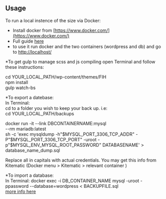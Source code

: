 ## Usage

To run a local instence of the size via Docker:

* Install docker from [https://www.docker.com/](https://www.docker.com/)
* Full guide [here](https://upcloud.com/community/tutorials/wordpress-with-docker/)
* to use it run docker and the two containers (wordpress and db) and go to [http://localhost/](http://localhost/)

*To get gulp to manage scss and js compiling open Terminal and follow these instructions: <br>

cd YOUR_LOCAL_PATH/wp-content/themes/FIH <br>
npm install <br>
gulp watch-bs

*To export a datebase: <br>
In Terminal: <br>
cd to a folder you wish to keep your back up. i.e: <br> cd YOUR_LOCAL_PATH/backups <br>

docker run -it --link DBCONTAINERNAME:mysql \
   --rm mariadb:latest \
   sh -c 'exec mysqldump -h"$MYSQL_PORT_3306_TCP_ADDR" -P"$MYSQL_PORT_3306_TCP_PORT" -uroot -p"$MYSQL_ENV_MYSQL_ROOT_PASSWORD" DATABASENAME' > database_name_dump.sql

Replace all in capitals with actual credentials. You may get this info from Kitematic (Docker menu > Kitematic > relevant container )

*To import a database: <br>
In Terminal: docker exec -i DB_CONTAINER_NAME mysql -uroot -ppassword --database=wordpress < BACKUPFILE.sql <br>
[more info here](https://blog.shanelee.name/2017/04/09/how-to-import-and-export-databases-in-mysql-or-mariadb-with-docker/#importingthedatabaseintodockercontainer)


